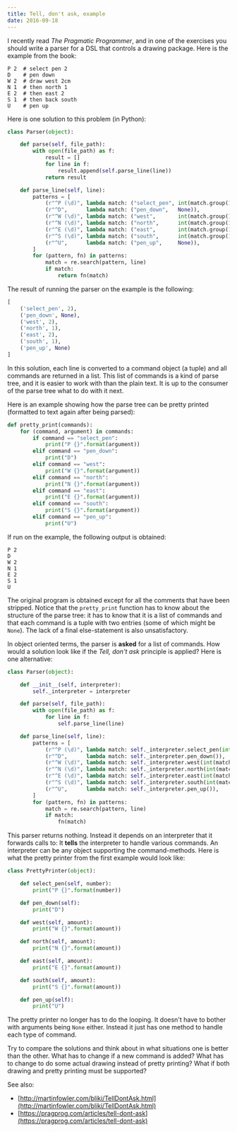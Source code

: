 ```yaml
---
title: Tell, don't ask, example
date: 2016-09-18
---
```


I recently read *The Pragmatic Programmer*, and in one of the exercises you
should write a parser for a DSL that controls a drawing package. Here is the
example from the book:

    P 2  # select pen 2
    D    # pen down
    W 2  # draw west 2cm
    N 1  # then north 1
    E 2  # then east 2
    S 1  # then back south
    U    # pen up

Here is one solution to this problem (in Python):

```python
class Parser(object):

    def parse(self, file_path):
        with open(file_path) as f:
            result = []
            for line in f:
                result.append(self.parse_line(line))
            return result

    def parse_line(self, line):
        patterns = [
            (r"^P (\d)", lambda match: ("select_pen", int(match.group(1)))),
            (r"^D",      lambda match: ("pen_down",   None)),
            (r"^W (\d)", lambda match: ("west",       int(match.group(1)))),
            (r"^N (\d)", lambda match: ("north",      int(match.group(1)))),
            (r"^E (\d)", lambda match: ("east",       int(match.group(1)))),
            (r"^S (\d)", lambda match: ("south",      int(match.group(1)))),
            (r"^U",      lambda match: ("pen_up",     None)),
        ]
        for (pattern, fn) in patterns:
            match = re.search(pattern, line)
            if match:
                return fn(match)
```

The result of running the parser on the example is the following:

```python
[
    ('select_pen', 2),
    ('pen_down', None),
    ('west', 2),
    ('north', 1),
    ('east', 2),
    ('south', 1),
    ('pen_up', None)
]
```

In this solution, each line is converted to a command object (a tuple) and all
commands are returned in a list. This list of commands is a kind of parse tree,
and it is easier to work with than the plain text. It is up to the consumer of
the parse tree what to do with it next.

Here is an example showing how the parse tree can be pretty printed (formatted
to text again after being parsed):

```python
def pretty_print(commands):
    for (command, argument) in commands:
        if command == "select_pen":
            print("P {}".format(argument))
        elif command == "pen_down":
            print("D")
        elif command == "west":
            print("W {}".format(argument))
        elif command == "north":
            print("N {}".format(argument))
        elif command == "east":
            print("E {}".format(argument))
        elif command == "south":
            print("S {}".format(argument))
        elif command == "pen_up":
            print("U")
```

If run on the example, the following output is obtained:

    P 2
    D
    W 2
    N 1
    E 2
    S 1
    U

The original program is obtained except for all the comments that have been
stripped. Notice that the `pretty_print` function has to know about the
structure of the parse tree: it has to know that it is a list of commands and
that each command is a tuple with two entries (some of which might be `None`).
The lack of a final else-statement is also unsatisfactory.

In object oriented terms, the parser is **asked** for a list of commands. How
would a solution look like if the *Tell, don't ask* principle is applied? Here
is one alternative:

```python
class Parser(object):

    def __init__(self, interpreter):
        self._interpreter = interpreter

    def parse(self, file_path):
        with open(file_path) as f:
            for line in f:
                self.parse_line(line)

    def parse_line(self, line):
        patterns = [
            (r"^P (\d)", lambda match: self._interpreter.select_pen(int(match.group(1)))),
            (r"^D",      lambda match: self._interpreter.pen_down()),
            (r"^W (\d)", lambda match: self._interpreter.west(int(match.group(1)))),
            (r"^N (\d)", lambda match: self._interpreter.north(int(match.group(1)))),
            (r"^E (\d)", lambda match: self._interpreter.east(int(match.group(1)))),
            (r"^S (\d)", lambda match: self._interpreter.south(int(match.group(1)))),
            (r"^U",      lambda match: self._interpreter.pen_up()),
        ]
        for (pattern, fn) in patterns:
            match = re.search(pattern, line)
            if match:
                fn(match)
```

This parser returns nothing. Instead it depends on an interpreter that it
forwards calls to: It **tells** the interpreter to handle various commands. An
interpreter can be any object supporting the command-methods. Here is what the
pretty printer from the first example would look like:

```python
class PrettyPrinter(object):

    def select_pen(self, number):
        print("P {}".format(number))

    def pen_down(self):
        print("D")

    def west(self, amount):
        print("W {}".format(amount))

    def north(self, amount):
        print("N {}".format(amount))

    def east(self, amount):
        print("E {}".format(amount))

    def south(self, amount):
        print("S {}".format(amount))

    def pen_up(self):
        print("U")
```

The pretty printer no longer has to do the looping. It doesn't have to bother
with arguments being `None` either. Instead it just has one method to handle
each type of command.

Try to compare the solutions and think about in what situations one is better
than the other. What has to change if a new command is added? What has to
change to do some actual drawing instead of pretty printing? What if both
drawing and pretty printing must be supported?

See also:

* [http://martinfowler.com/bliki/TellDontAsk.html](http://martinfowler.com/bliki/TellDontAsk.html)
* [https://pragprog.com/articles/tell-dont-ask](https://pragprog.com/articles/tell-dont-ask)
